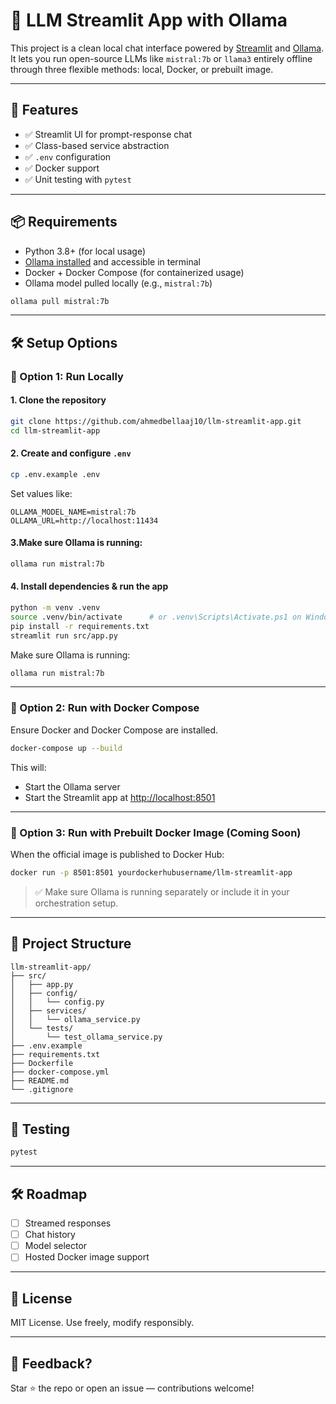 # 🧠 LLM Streamlit App with Ollama

This project is a clean local chat interface powered by [Streamlit](https://streamlit.io/) and [Ollama](https://ollama.com/). It lets you run open-source LLMs like `mistral:7b` or `llama3` entirely offline through three flexible methods: local, Docker, or prebuilt image.

---

## 🚀 Features

- ✅ Streamlit UI for prompt-response chat
- ✅ Class-based service abstraction
- ✅ `.env` configuration
- ✅ Docker support
- ✅ Unit testing with `pytest`

---

## 📦 Requirements

- Python 3.8+ (for local usage)
- [Ollama installed](https://ollama.com/download) and accessible in terminal
- Docker + Docker Compose (for containerized usage)
- Ollama model pulled locally (e.g., `mistral:7b`)

```bash
ollama pull mistral:7b
```

---

## 🛠️ Setup Options

### 🔹 Option 1: Run Locally

#### 1. Clone the repository

```bash
git clone https://github.com/ahmedbellaaj10/llm-streamlit-app.git
cd llm-streamlit-app
```

#### 2. Create and configure `.env`

```bash
cp .env.example .env
```

Set values like:

```
OLLAMA_MODEL_NAME=mistral:7b
OLLAMA_URL=http://localhost:11434
```

#### 3.Make sure Ollama is running:
```bash
ollama run mistral:7b
```

#### 4. Install dependencies & run the app

```bash
python -m venv .venv
source .venv/bin/activate      # or .venv\Scripts\Activate.ps1 on Windows
pip install -r requirements.txt
streamlit run src/app.py
```

Make sure Ollama is running:
```bash
ollama run mistral:7b
```

---

### 🔹 Option 2: Run with Docker Compose

Ensure Docker and Docker Compose are installed.

```bash
docker-compose up --build
```

This will:
- Start the Ollama server
- Start the Streamlit app at [http://localhost:8501](http://localhost:8501)

---

### 🔹 Option 3: Run with Prebuilt Docker Image (Coming Soon)

When the official image is published to Docker Hub:

```bash
docker run -p 8501:8501 yourdockerhubusername/llm-streamlit-app
```

> ✅ Make sure Ollama is running separately or include it in your orchestration setup.

---

## 📁 Project Structure

```
llm-streamlit-app/
├── src/
│   ├── app.py
│   ├── config/
│   │   └── config.py
│   ├── services/
│   │   └── ollama_service.py
│   └── tests/
│       └── test_ollama_service.py
├── .env.example
├── requirements.txt
├── Dockerfile
├── docker-compose.yml
├── README.md
└── .gitignore
```

---

## 🧪 Testing

```bash
pytest
```

---

## 🛠 Roadmap

- [ ] Streamed responses
- [ ] Chat history
- [ ] Model selector
- [ ] Hosted Docker image support

---

## 📄 License

MIT License. Use freely, modify responsibly.

---

## 💬 Feedback?

Star ⭐ the repo or open an issue — contributions welcome!
